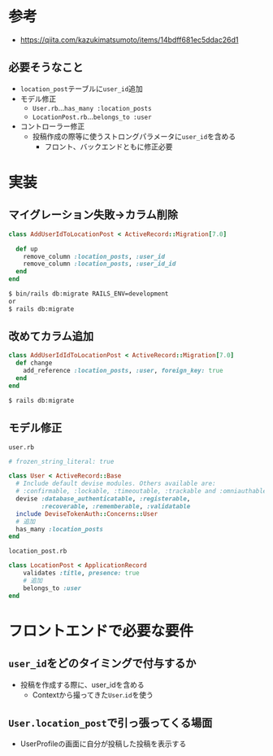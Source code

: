 # 参考
- https://qiita.com/kazukimatsumoto/items/14bdff681ec5ddac26d1

## 必要そうなこと
- `location_post`テーブルに`user_id`追加
- モデル修正
  - `User.rb`...`has_many :location_posts`
  - `LocationPost.rb`...`belongs_to :user`
- コントローラー修正
  - 投稿作成の際等に使うストロングパラメータに`user_id`を含める
    - フロント、バックエンドともに修正必要
   
# 実装

## マイグレーション失敗→カラム削除
```ruby
class AddUserIdToLocationPost < ActiveRecord::Migration[7.0]

  def up
    remove_column :location_posts, :user_id
    remove_column :location_posts, :user_id_id
  end
end
```
```bash
$ bin/rails db:migrate RAILS_ENV=development
or
$ rails db:migrate
```

## 改めてカラム追加
```ruby
class AddUserIdIdToLocationPost < ActiveRecord::Migration[7.0]
  def change
    add_reference :location_posts, :user, foreign_key: true
  end
end
```
```bash
$ rails db:migrate
```

## モデル修正
`user.rb`
```ruby
# frozen_string_literal: true

class User < ActiveRecord::Base
  # Include default devise modules. Others available are:
  # :confirmable, :lockable, :timeoutable, :trackable and :omniauthable
  devise :database_authenticatable, :registerable,
         :recoverable, :rememberable, :validatable
  include DeviseTokenAuth::Concerns::User
  # 追加
  has_many :location_posts
end
```

`location_post.rb`
```ruby
class LocationPost < ApplicationRecord
    validates :title, presence: true
    # 追加
    belongs_to :user
end
```
# フロントエンドで必要な要件
## `user_id`をどのタイミングで付与するか
- 投稿を作成する際に、user_idを含める
  - Contextから撮ってきた`User`.`id`を使う
 
## `User.location_post`で引っ張ってくる場面
- UserProfileの画面に自分が投稿した投稿を表示する


